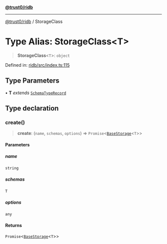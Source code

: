 [**@trust0/ridb**](../README.md)

***

[@trust0/ridb](../README.md) / StorageClass

# Type Alias: StorageClass\<T\>

> **StorageClass**\<`T`\>: `object`

Defined in: [ridb/src/index.ts:115](https://github.com/trust0-project/RIDB/blob/8679bfd0bf8a33d998b6ffd7ad9d90b61e678899/packages/ridb/src/index.ts#L115)

## Type Parameters

• **T** *extends* [`SchemaTypeRecord`](SchemaTypeRecord.md)

## Type declaration

### create()

> **create**: (`name`, `schemas`, `options`) => `Promise`\<[`BaseStorage`](../classes/BaseStorage.md)\<`T`\>\>

#### Parameters

##### name

`string`

##### schemas

`T`

##### options

`any`

#### Returns

`Promise`\<[`BaseStorage`](../classes/BaseStorage.md)\<`T`\>\>
